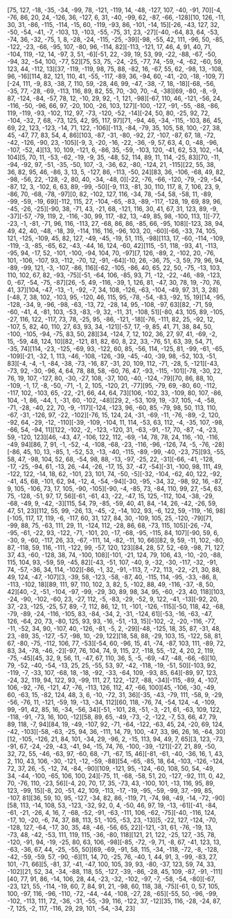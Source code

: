 [75, 127, -18, -35, -34, -99, 78, -121, -119, 14, -48, -127, 107, -40, -91, 70][-4, -76, 86, 20, 24, -126, 36, -127, 6, 31, -40, -99, 62, -87, -66, -128][10, 126, -11, 30, 31, -86, -115, -114, -15, 60, -119, -93, 86, -101, -14, 15][-26, -43, 127, 32, -50, -54, -41, -7, -103, 13, -103, -55, -75, 31, 23, -27][-40, -64, 83, 64, -53, -74, 36, -32, -75, 1, 8, -28, -24, -115, -25, -39][-98, -55, 42, 111, -96, 50, -85, -122, -23, -66, -95, 107, -80, 96, -114, 82][-113, -121, 17, 46, 4, 91, 40, 71, -104, 119, -12, 14, -97, 3, 51, -6][-51, 22, -39, 19, 53, 99, -22, -88, -67, -50, -94, 32, -54, 100, -77, 52][75, 53, 75, -24, -25, -77, 74, -59, -4, -62, -60, 59, 123, 44, -112, 13][37, -119, -119, 98, 75, 88, -82, 16, -67, 55, 62, -98, 13, -108, 96, -16][114, 82, 121, 110, 41, -55, -117, -89, 36, -94, 60, -41, -20, -18, -109, 7][-24, 111, -9, 83, -38, 7, 110, 59, -28, 46, 99, -47, -38, -7, 18, -18][-68, -56, -35, 77, -28, -69, -113, 116, 89, 82, 55, 70, -30, 70, -4, -38][69, -80, -8, -9, 87, -124, -84, -57, 78, 12, -10, 29, 92, -1, 121, -98][-67, 110, 46, -121, -56, 24, -116, -50, -96, 66, 97, -20, 100, -26, 103, 127][-100, -127, -91, -55, -88, -86, 119, -119, -93, -102, 112, 97, -73, -120, -52, -14][-24, 50, 80, -25, 92, 72, -104, -32, 7, 68, -73, 125, 42, 95, 117, 97][71, -94, 46, -34, -115, -103, 86, 45, 69, 22, 123, -123, -14, 71, 122, -106][-113, -84, -79, 35, 105, 58, 100, -27, 38, 45, -47, 77, 83, 54, 4, 86][103, -87, -31, -80, -92, 27, -107, -87, 67, 18, -72, -42, -126, -90, 23, -105][-9, 3, -20, -16, -22, -36, -9, 57, 63, 4, 0, -48, -96, -107, -52, 4][13, 10, 109, -121, 6, -86, 35, -59, -103, 120, -41, 62, 53, 102, -14, 104][5, 70, 11, -53, -62, -19, -9, 35, -48, 52, 114, 89, 11, 114, -25, 83][70, -11, -94, -92, 97, -51, -35, -50, 107, -3, -36, 62, -80, -124, 21, -115][22, 55, 38, 36, 82, 95, 46, -86, 3, 13, 5, -127, 86, -113, -50, 24][83, 36, -106, -68, 49, 82, -98, -56, 22, -128, -2, 80, 40, -34, -48, 0][-22, -76, -66, -120, -79, -29, -54, -87, 12, 3, -102, 6, 63, 89, -99, -50][-9, 113, -81, 30, 110, 117, 8, 7, 106, 23, 9, -86, 70, -68, -78, -97][0, 82, -102, 127, 116, -34, 78, -54, 58, -58, 11, -89, -99, -59, -19, 69][-112, 115, 27, -104, -65, -83, -89, -117, -128, 19, 69, 89, 96, -45, -26, -25][-90, 38, -71, 43, -21, 68, -121, 116, 30, 41, 67, 31, 123, 89, -9, -37][-57, -79, 119, 2, -116, -30, 99, 117, -82, 13, -49, 85, 98, -100, 113, 1][-77, -23, -1, -81, -71, 96, 116, -113, 27, -68, 86, 86, -85, 66, -95, 108][-123, 38, 94, 49, 42, 40, -48, -18, 39, -114, 116, 116, -96, 103, 20, -60][-66, -33, 74, 105, 121, -125, -109, 45, 82, 127, -49, -45, -19, 51, 115, -98][113, 17, -60, -114, -109, -119, -3, -85, -65, 62, -43, -44, 16, 124, -60, 42][115, -51, 118, -93, 41, -113, -95, 94, -17, 52, -101, -100, -94, 104, 70, -97][7, 126, -89, 2, -102, 20, -76, 101, -106, -107, 93, -112, -70, 12, -91, -64][-10, 26, -36, 75, -3, 59, 79, 96, 94, -89, -99, 121, -3, -107, -86, 116][-62, -105, -86, 40, 65, 22, 50, -75, -13, 103, 110, 102, 67, 82, -93, -75][-51, -64, 106, -85, 93, 71, -12, -22, -46, -89, -123, 0, -67, -54, -75, -87][26, -5, 49, -116, -39, 1, 126, 81, -47, 30, 78, 19, -70, 76, 41, 37][104, -47, -13, -1, -92, -7, 34, 108, -126, -63, -104, -49, 97, 31, 3, 28][-48, 7, 38, 102, -103, 95, -120, 46, 115, 95, -78, -54, -83, -92, 15, 19][14, -95, -128, -34, 9, -96, -98, -63, -13, 72, -28, 14, 95, -108, -97, 63][82, -71, 59, -60, -41, 4, -81, 103, -53, -83, -9, 32, -11, 31, -108, 51][-80, 43, 105, 89, -105, -27, 116, 122, -117, 73, 78, -25, 95, -86, -121, -18][-76, -111, 82, 25, -92, 12, -107, 5, 82, 40, 110, 27, 63, 93, 34, -121][-57, 17, -9, 85, 41, 71, 38, 84, 50, -100, -105, -94, -75, 83, 50, 28][34, -124, 7, 12, 102, 36, 27, 97, 41, -69, -2, 15, -59, 48, 124, 10][82, -121, 81, 82, 60, 8, 22, 33, -76, 51, 63, 39, 54, 71, -35, 74][114, -23, -125, -69, 93, -122, 60, 85, -56, 114, -125, 81, -99, -61, -65, -109][-21, -32, 1, 113, -46, -108, -126, -39, -45, -40, -39, 98, -52, 103, -51, 83][-4, -4, -1, -84, -38, -73, -16, 87, -31, 20, 109, 112, -71, -28, 5, -121][-43, -73, 92, -30, -96, 4, 64, 78, 88, 58, -60, 76, 47, -93, -115, -101][-78, -30, 22, 76, 19, 107, -127, 80, -30, -27, 108, -37, 100, -40, -124, -79][70, 86, 88, 10, -109, -1, 17, -8, -50, -71, -1, 2, 105, -120, 21, -77][95, -79, 69, -80, 60, -112, -117, 102, -103, 65, -22, -21, 66, 44, 64, 73][106, -102, 33, -109, 80, 107, -86, 104, -1, 86, -44, 1, -31, 60, -102, -48][29, 2, -53, 109, 19, -37, 105, -4, -58, -71, -28, -40, 22, 70, -9, -117][-124, -123, 96, -60, 85, -79, 98, 50, 113, 110, -67, -31, -126, 97, -22, -102][-76, 15, 124, 24, -31, -69, -11, -76, -89, -2, 120, -92, 64, -29, -12, -110][-39, -109, -104, 11, 114, -53, 63, 112, -4, -35, 107, -98, -66, 54, -94, 11][122, -102, -2, -123, -120, 31, -63, -91, -17, 70, -87, -4, -23, 59, -120, 123][46, -43, 47, -106, 122, 112, -69, -14, 78, 78, 24, 116, -10, -116, -49, 94][86, 7, 91, -1, -52, -4, -108, -68, -23, -116, -96, -126, 74, -5, -76, -28][-86, 45, 10, 13, -85, 1, -52, 53, -13, -40, -115, -89, -99, -40, -23, 75][93, -55, 58, 47, -98, 104, 52, 68, -54, 98, 88, -13, -97, -25, 22, -31][-66, -41, -128, -17, -25, -94, 61, -13, 26, -44, -26, -17, 15, 37, -47, -54][-31, -100, 98, 111, 49, -122, 122, -14, 18, 62, -101, 23, 101, 74, -50, -5][-32, -104, -62, 40, 122, -92, -41, 45, 68, -101, 62, 94, -12, 4, -54, -94][-30, -95, -34, 32, -98, 92, 16, -87, 9, 105, -106, 73, 17, 105, -90, -105][-90, -4, -85, 73, -84, 110, 99, 27, -54, 63, 75, -128, -51, 97, 17, 56][-61, -61, 43, -22, -47, 15, 125, -112, 104, -38, -29, -68, -49, 9, -42, -3][115, 54, 79, -85, -59, 40, 41, 84, -14, 26, -42, -26, 59, 47, 51, 23][112, 55, 99, -26, 13, -45, -2, -14, 102, 93, -6, 122, 59, -119, -16, 98][-105, 117, 17, 119, -6, -117, 60, 31, 127, 84, 30, -109, 105, 25, -120, -79][71, -99, 88, 75, -63, 111, 29, 11, -124, 112, -28, 86, 68, -73, 115, 105][-26, -74, -95, -61, -22, 93, -122, -71, -101, 20, -17, -68, -95, -115, 84, 107][-90, 59, 6, -30, 9, -60, -117, 26, 33, -67, -111, 14, -82, -11, 10, 66][82, 9, 59, -11, 102, -80, 87, -118, 59, 116, -111, -122, 99, -57, 120, 123][84, 28, 57, 52, -69, -98, 71, 127, 37, 43, -60, -128, 38, 74, -100, 108][-101, -21, 124, 79, 106, 43, -10, -20, -88, 115, 104, 93, -59, 59, -45, 82][-43, -51, 107, -40, 9, -32, -30, -117, -32, -91, 74, -57, -36, 34, 114, -102][-86, -1, 32, -91, -113, 7, -72, 113, -22, -21, 30, 88, 49, 124, -47, -107][3, -39, 58, -123, -58, -87, 40, -115, 114, -95, -33, -86, 8, -113, -102, 18][89, 111, 97, 110, 102, 3, 82, 5, -102, 88, 49, -116, -37, -8, 50, 42][40, -2, -51, -104, -97, -99, -29, 30, 89, 98, 34, 95, -60, -23, 40, 118][103, -24, -90, -102, -60, 23, -27, 112, -5, -83, -29, -52, 9, 122, -41, -13][-92, 20, 37, -23, -125, -25, 57, 89, -7, 112, 86, 12, 11, -101, -126, -115][-50, 118, 42, -68, -79, -89, -24, -116, -105, 83, -84, -34, 2, -31, -124, 61][-53, -16, -63, -47, 126, -64, 20, 73, -80, 125, 93, 93, -16, -51, -13, 15][-102, -2, -20, -116, -77, -11, -52, 34, 90, -107, 40, -126, -81, -5, 2, -29][-48, -125, 18, 35, 87, -31, 48, 23, -89, 35, -127, -57, -98, 10, -29, 122][18, 58, 88, -29, 103, 15, -122, 58, 81, 67, -80, -75, -112, 106, 77, -53][-54, 60, -96, 15, 41, -74, -87, 103, 111, -89, 72, 83, 34, -78, -46, -2][-97, 76, 104, 74, 9, 115, 27, -118, 55, -12, 4, 20, 2, 119, -75, -45][45, 32, 9, 56, 11, -47, 67, 110, 36, 5, -5, -69, -47, -48, -66, -6][10, 79, -52, -40, -54, -13, 25, 25, -55, 53, 97, -42, -118, -19, -51, 50][-103, 92, -119, -7, -33, 107, -68, 18, -18, -92, -33, -64, 109, -93, 85, 64][-89, 97, 123, -24, 32, 119, 94, 122, 93, -99, 111, 27, 122, -127, -88, -34][-115, -89, 4, -107, 106, -92, -76, -121, 47, -76, -113, 126, 112, 47, -66, 100][45, -106, -30, -49, 60, -63, 15, -82, 124, 48, 3, 6, -10, -72, 31, 36][-35, -43, -79, 111, -58, 9, -29, -56, -76, 11, -121, -59, 19, -13, -34, 112][60, 118, -76, 74, -54, 124, -4, -109, 99, -91, 42, 85, 16, -34, -56, 34][-51, -101, 28, -51, -3, -21, 61, -63, 109, 122, -118, -91, -73, 16, 100, -12][58, 89, 65, -49, -73, -2, -122, -7, 53, 66, 47, 79, 89, 118, -7, 94][84, 19, -49, -107, 92, -71, -64, -122, -63, 45, 24, -20, 69, 124, -42, -103][-58, -63, -25, 94, 36, -111, 14, 79, 100, -47, 33, 96, 26, 16, -64, 30][12, -105, -126, 21, 84, 101, -34, 29, -96, 2, -15, 113, 94, 49, 7, 65][3, 123, -73, -91, 67, -24, -29, -43, -41, 94, -15, 74, 76, -100, -39, -121][-27, 21, 89, -50, 32, 72, 55, -46, -63, 97, -60, 68, -71, -67, 15, 46][-81, -61, -40, -36, 16, 1, 43, 2, 110, 43, 106, -30, -121, -12, -59, -88][54, -65, -85, 18, 64, -103, -126, -124, 72, 37, 26, -5, -12, 74, -84, -90][109, -121, 95, -124, -60, 108, 50, 54, -49, 34, -44, -100, -65, 106, 100, 24][-75, 11, -68, -58, 51, 20, -127, -92, 111, 0, 42, 70, -76, 110, -23, 56][-4, 20, 70, 17, 35, -73, 43, -100, 101, -13, 116, 95, 89, 123, -99, 15][-8, 20, -51, 42, 109, -113, -17, -19, -95, -59, -99, 37, -99, 85, -107, 81][36, 59, 10, 95, -127, -34, 82, 86, -119, 71, -74, 98, -49, -14, -72, -90][58, 113, -14, 108, 53, -123, -32, 92, 0, 4, -50, 46, 97, 19, -13, -61][-41, -84, -61, -21, -26, 4, 16, 7, -68, -52, -91, -63, -111, 106, -62, -75][-40, -116, 124, -17, 10, -20, -6, 74, 37, 88, 113, 51, -105, -53, 23, -13][5, -22, 127, -124, -70, -128, 127, -64, -17, 30, 35, 48, -46, -56, 65, 22][-121, -31, 61, -76, -19, 13, -73, 48, -42, -53, 111, 119, 115, -36, -80, 118][121, 21, 122, -25, 127, -35, 78, -120, -91, 94, -19, -25, 80, 63, 106, -98][-85, -72, -9, 71, -8, 67, -41, 123, 13, -63, -36, 67, 44, -25, -55, 50][69, -69, -91, 58, 115, -34, -118, -72, -8, -128, -42, -59, -59, 57, -90, -6][11, 14, 70, -25, 76, -40, 1, 44, 91, 3, -99, -83, 27, 101, -71, 66][5, -81, 37, -41, -47, 100, 105, 39, 93, -80, -37, 123, 59, 74, 33, -102][21, 52, 34, -34, -88, 118, 55, -127, -39, -86, -28, 45, 109, -87, -91, -111][40, 77, 91, 86, -14, 106, 28, 44, -23, -32, -102, -97, -7, -58, -54, -80][-67, -23, 121, 55, -114, -19, 60, 7, 84, 91, 21, -98, 60, 118, 38, -75][-61, 0, 57, 105, 100, -97, 116, -96, -110, -72, -44, -44, -108, -27, 28, -65][-55, 50, -96, -99, -102, -113, 111, 72, -36, -31, -55, -39, 116, -122, 37, -12][35, 116, -28, -24, 87, -7, 125, -2, 117, -116, 29, 29, 101, -54, -34, 23]